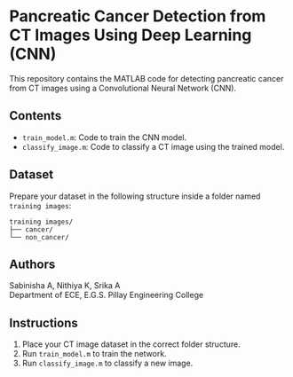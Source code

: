 # Pancreatic Cancer Detection from CT Images Using Deep Learning (CNN)

This repository contains the MATLAB code for detecting pancreatic cancer from CT images using a Convolutional Neural Network (CNN).

## Contents
- `train_model.m`: Code to train the CNN model.
- `classify_image.m`: Code to classify a CT image using the trained model.

## Dataset
Prepare your dataset in the following structure inside a folder named `training images`:
```
training images/
├── cancer/
└── non_cancer/
```

## Authors
Sabinisha A, Nithiya K, Srika A  
Department of ECE, E.G.S. Pillay Engineering College

## Instructions
1. Place your CT image dataset in the correct folder structure.
2. Run `train_model.m` to train the network.
3. Run `classify_image.m` to classify a new image.
